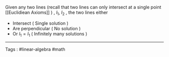Given any two lines (recall that two lines can only intersect at a single point [[Euclidiean Axioms]] ) , $l_1 , \ l_2$ , the two lines either 
- Intersect ( Single solution )
- Are perpendicular ( No solution )
- Or $l_1 = l_1$ ( Infinitely many solutions )


___
Tags : #linear-algebra #math 